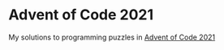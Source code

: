 # Advent of Code 2021

My solutions to programming puzzles in [Advent of Code 2021](https://adventofcode.com/2021)
